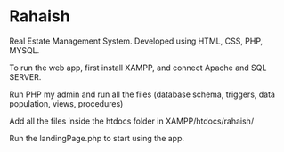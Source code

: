 # Rahaish
Real Estate Management System. Developed using HTML, CSS, PHP, MYSQL. 

To run the web app, first install XAMPP, and connect Apache and SQL SERVER. 

Run PHP my admin and run all the files (database schema, triggers, data population, views, procedures)

Add all the files inside the htdocs folder in XAMPP/htdocs/rahaish/

Run the landingPage.php to start using the app.
